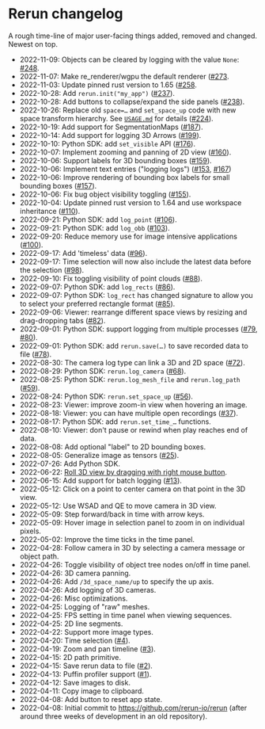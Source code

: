 # Rerun changelog

A rough time-line of major user-facing things added, removed and changed. Newest on top.

* 2022-11-09: Objects can be cleared by logging with the value `None`: [#248](https://github.com/rerun-io/rerun/pull/248).
* 2022-11-07: Make re_renderer/wgpu the default renderer ([#273](https://github.com/rerun-io/rerun/pull/273).
* 2022-11-03: Update pinned rust version to 1.65 ([#258](https://github.com/rerun-io/rerun/pull/258).
* 2022-10-28: Add `rerun.init("my_app")` ([#237](https://github.com/rerun-io/rerun/pull/237)).
* 2022-10-28: Add buttons to collapse/expand the side panels ([#238](https://github.com/rerun-io/rerun/pull/238)).
* 2022-10-26: Replace old `space=…` and `set_space_up` code with new space transform hierarchy. See [`USAGE.md`](rerun_py/USAGE.md) for details ([#224](https://github.com/rerun-io/rerun/pull/224)).
* 2022-10-19: Add support for SegmentationMaps ([#187](https://github.com/rerun-io/rerun/pull/187)).
* 2022-10-14: Add support for logging 3D Arrows ([#199](https://github.com/rerun-io/rerun/pull/199)).
* 2022-10-10: Python SDK: add `set_visible` API ([#176](https://github.com/rerun-io/rerun/pull/176)).
* 2022-10-07: Implement zooming and panning of 2D view ([#160](https://github.com/rerun-io/rerun/pull/160)).
* 2022-10-06: Support labels for 3D bounding boxes ([#159](https://github.com/rerun-io/rerun/pull/159)).
* 2022-10-06: Implement text entries ("logging logs") ([#153](https://github.com/rerun-io/rerun/pull/153), [#167](https://github.com/rerun-io/rerun/pull/167))
* 2022-10-06: Improve rendering of bounding box labels for small bounding boxes ([#157](https://github.com/rerun-io/rerun/pull/157)).
* 2022-10-06: Fix bug object visibility toggling ([#155](https://github.com/rerun-io/rerun/pull/155)).
* 2022-10-04: Update pinned rust version to 1.64 and use workspace inheritance ([#110](https://github.com/rerun-io/rerun/pull/110)).
* 2022-09-21: Python SDK: add `log_point` ([#106](https://github.com/rerun-io/rerun/pull/106)).
* 2022-09-21: Python SDK: add `log_obb` ([#103](https://github.com/rerun-io/rerun/pull/103)).
* 2022-09-20: Reduce memory use for image intensive applications ([#100](https://github.com/rerun-io/rerun/pull/100)).
* 2022-09-17: Add 'timeless' data ([#96](https://github.com/rerun-io/rerun/pull/96)).
* 2022-09-17: Time selection will now also include the latest data before the selection ([#98](https://github.com/rerun-io/rerun/pull/98)).
* 2022-09-10: Fix toggling visibility of point clouds ([#88](https://github.com/rerun-io/rerun/pull/88)).
* 2022-09-07: Python SDK: add `log_rects` ([#86](https://github.com/rerun-io/rerun/pull/86)).
* 2022-09-07: Python SDK: `log_rect` has changed signature to allow you to select your preferred rectangle format ([#85](https://github.com/rerun-io/rerun/pull/85)).
* 2022-09-06: Viewer: rearrange different space views by resizing and drag-dropping tabs ([#82](https://github.com/rerun-io/rerun/pull/82)).
* 2022-09-01: Python SDK: support logging from multiple processes ([#79](https://github.com/rerun-io/rerun/pull/79), [#80](https://github.com/rerun-io/rerun/pull/80)).
* 2022-09-01: Python SDK: add `rerun.save(…)` to save recorded data to file ([#78](https://github.com/rerun-io/rerun/pull/78)).
* 2022-08-30: The camera log type can link a 3D and 2D space ([#72](https://github.com/rerun-io/rerun/pull/72)).
* 2022-08-29: Python SDK: `rerun.log_camera` ([#68](https://github.com/rerun-io/rerun/pull/68)).
* 2022-08-25: Python SDK: `rerun.log_mesh_file` and `rerun.log_path` ([#59](https://github.com/rerun-io/rerun/pull/59)).
* 2022-08-24: Python SDK: `rerun.set_space_up` ([#56](https://github.com/rerun-io/rerun/pull/56)).
* 2022-08-23: Viewer: improve zoom-in view when hovering an image.
* 2022-08-18: Viewer: you can have multiple open recordings ([#37](https://github.com/rerun-io/rerun/pull/37)).
* 2022-08-17: Python SDK: add `rerun.set_time_…` functions.
* 2022-08-10: Viewer: don't pause or rewind when play reaches end of data.
* 2022-08-08: Add optional "label" to 2D bounding boxes.
* 2022-08-05: Generalize image as tensors ([#25](https://github.com/rerun-io/rerun/pull/25)).
* 2022-07-26: Add Python SDK.
* 2022-06-22: [Roll 3D view by dragging with right mouse button](https://github.com/rerun-io/rerun/commit/9db2a5ab49c136476b4252cf706d51d942c950f8).
* 2022-06-15: Add support for batch logging ([#13](https://github.com/rerun-io/rerun/pull/13)).
* 2022-05-12: Click on a point to center camera on that point in the 3D view.
* 2022-05-12: Use WSAD and QE to move camera in 3D view.
* 2022-05-09: Step forward/back in time with arrow keys.
* 2022-05-09: Hover image in selection panel to zoom in on individual pixels.
* 2022-05-02: Improve the time ticks in the time panel.
* 2022-04-28: Follow camera in 3D by selecting a camera message or object path.
* 2022-04-26: Toggle visibility of object tree nodes on/off in time panel.
* 2022-04-26: 3D camera panning.
* 2022-04-26: Add `/3d_space_name/up` to specify the up axis.
* 2022-04-26: Add logging of 3D cameras.
* 2022-04-26: Misc optimizations.
* 2022-04-25: Logging of "raw" meshes.
* 2022-04-25: FPS setting in time panel when viewing sequences.
* 2022-04-25: 2D line segments.
* 2022-04-22: Support more image types.
* 2022-04-20: Time selection ([#4](https://github.com/rerun-io/rerun/pull/4)).
* 2022-04-19: Zoom and pan timeline ([#3](https://github.com/rerun-io/rerun/pull/3)).
* 2022-04-15: 2D path primitive.
* 2022-04-15: Save rerun data to file ([#2](https://github.com/rerun-io/rerun/pull/2)).
* 2022-04-13: Puffin profiler support ([#1](https://github.com/rerun-io/rerun/pull/1)).
* 2022-04-12: Save images to disk.
* 2022-04-11: Copy image to clipboard.
* 2022-04-08: Add button to reset app state.
* 2022-04-08: Initial commit to https://github.com/rerun-io/rerun (after around three weeks of development in an old repository).
